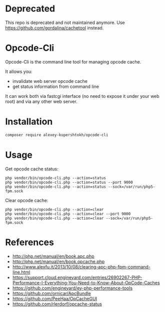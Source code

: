 Deprecated
==========

This repo is deprecated and not maintained anymore. Use https://github.com/gordalina/cachetool instead.

Opcode-Cli
==========

Opcode-Cli is the command line tool for managing opcode cache.

It allows you:
- invalidate web server opcode cache
- get status information from command line

It can work both via fastcgi interface (no need to expose it under your web root) and via any other web server.

Installation
============
```bash
composer require alexey-kupershtokh/opcode-cli
```

Usage
=====

Get opcode cache status:
```
php vendor/bin/opcode-cli.php --action=status
php vendor/bin/opcode-cli.php --action=status --port 9000
php vendor/bin/opcode-cli.php --action=status --sock=/var/run/php5-fpm.sock
```

Clear opcode cache:
```
php vendor/bin/opcode-cli.php --action=clear
php vendor/bin/opcode-cli.php --action=clear --port 9000
php vendor/bin/opcode-cli.php --action=clear --sock=/var/run/php5-fpm.sock
```

References
==========
- http://php.net/manual/en/book.apc.php
- http://php.net/manual/en/book.opcache.php
- http://www.alexfu.it/2013/10/08/clearing-apc-php-fpm-command-line.html
- https://support.cloud.engineyard.com/entries/26902267-PHP-Performance-I-Everything-You-Need-to-Know-About-OpCode-Caches
- https://github.com/engineyard/ey-php-performance-tools
- https://github.com/ornicar/ApcBundle
- https://github.com/PeeHaa/OpCacheGUI
- https://github.com/rlerdorf/opcache-status
